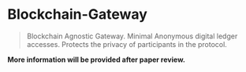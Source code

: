 # Blockchain-Gateway
> Blockchain Agnostic Gateway. Minimal Anonymous digital ledger accesses. Protects the privacy of participants in the protocol.

**More information will be provided after paper review.**
 
